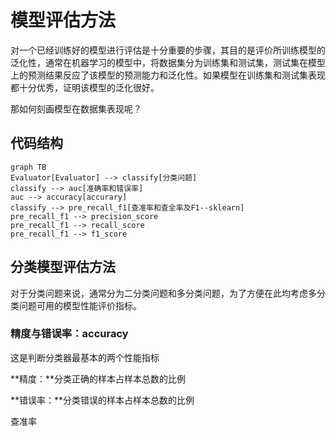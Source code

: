 # 模型评估方法

对一个已经训练好的模型进行评估是十分重要的步骤，其目的是评价所训练模型的泛化性，通常在机器学习的模型中，将数据集分为训练集和测试集，测试集在模型上的预测结果反应了该模型的预测能力和泛化性。如果模型在训练集和测试集表现都十分优秀，证明该模型的泛化很好。

那如何刻画模型在数据集表现呢？

## 代码结构

```mermaid
graph TB
Evaluator[Evaluator] --> classify[分类问题]
classify --> auc[准确率和错误率]
auc --> accuracy[accurary]
classify --> pre_recall_f1[查准率和查全率及F1--sklearn]
pre_recall_f1 --> precision_score
pre_recall_f1 --> recall_score
pre_recall_f1 --> f1_score
```



## 分类模型评估方法

对于分类问题来说，通常分为二分类问题和多分类问题，为了方便在此均考虑多分类问题可用的模型性能评价指标。

### 精度与错误率：accuracy

这是判断分类器最基本的两个性能指标

**精度：**分类正确的样本占样本总数的比例

**错误率：**分类错误的样本占样本总数的比例



查准率

